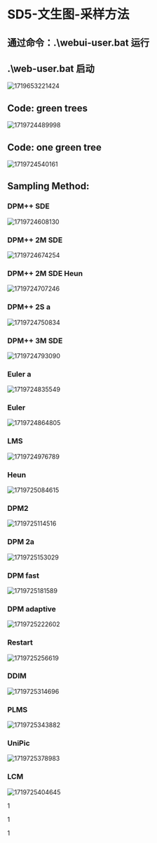# SD5-文生图-采样方法

## 通过命令：.\webui-user.bat 运行

## .\web-user.bat 启动

![1719653221424](images/SD3-跑通一个小例子/1719653221424.png)

## Code: green trees

![1719724489998](images/SD5-文生图-更多操作/1719724489998.png)

## Code: one green tree

![1719724540161](images/SD5-文生图-更多操作/1719724540161.png)

## Sampling Method:

### DPM++ SDE

![1719724608130](images/SD5-文生图-更多操作/1719724608130.png)

### DPM++ 2M SDE

![1719724674254](images/SD5-文生图-更多操作/1719724674254.png)

### DPM++ 2M SDE Heun

![1719724707246](images/SD5-文生图-更多操作/1719724707246.png)

### DPM++ 2S a

![1719724750834](images/SD5-文生图-更多操作/1719724750834.png)

### DPM++ 3M SDE

![1719724793090](images/SD5-文生图-更多操作/1719724793090.png)

### Euler a

![1719724835549](images/SD5-文生图-更多操作/1719724835549.png)

### Euler

![1719724864805](images/SD5-文生图-更多操作/1719724864805.png)

### LMS

![1719724976789](images/SD5-文生图-采样方法/1719724976789.png)

### Heun

![1719725084615](images/SD5-文生图-采样方法/1719725084615.png)

### DPM2

![1719725114516](images/SD5-文生图-采样方法/1719725114516.png)

### DPM 2a

![1719725153029](images/SD5-文生图-采样方法/1719725153029.png)

### DPM fast

![1719725181589](images/SD5-文生图-采样方法/1719725181589.png)

### DPM adaptive

![1719725222602](images/SD5-文生图-采样方法/1719725222602.png)

### Restart

![1719725256619](images/SD5-文生图-采样方法/1719725256619.png)

### DDIM

![1719725314696](images/SD5-文生图-采样方法/1719725314696.png)

### PLMS

![1719725343882](images/SD5-文生图-采样方法/1719725343882.png)

### UniPic

![1719725378983](images/SD5-文生图-采样方法/1719725378983.png)

### LCM

![1719725404645](images/SD5-文生图-采样方法/1719725404645.png)









































































1

1

1
